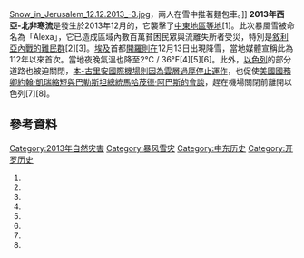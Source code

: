 [Snow_in_Jerusalem_12.12.2013_-3.jpg](https://zh.wikipedia.org/wiki/File:Snow_in_Jerusalem_12.12.2013_-3.jpg "fig:Snow_in_Jerusalem_12.12.2013_-3.jpg")，兩人在雪中推著麵包車。\]\]
**2013年西亞-北非寒流**是發生於2013年12月的，它襲擊了[中東地區等地](https://zh.wikipedia.org/wiki/中東地區 "wikilink")\[1\]。此次暴風雪被命名為「Alexa」，它已造成區域內數百萬貧困民眾與流離失所者受災，特別是[敘利亞內戰的難民群](https://zh.wikipedia.org/wiki/敘利亞內戰 "wikilink")\[2\]\[3\]。[埃及](../Page/埃及.md "wikilink")首都[開羅則在](https://zh.wikipedia.org/wiki/開羅 "wikilink")12月13日出現降雪，當地媒體宣稱此為112年以來首次。當地夜晚氣溫也降至2°C
/
36°F\[4\]\[5\]\[6\]。此外，[以色列](../Page/以色列.md "wikilink")的部分道路也被迫關閉，[本-古里安國際機場則因為雲層過厚停止運作](https://zh.wikipedia.org/wiki/本-古里安國際機場 "wikilink")，也促使[美國國務卿](https://zh.wikipedia.org/wiki/美國國務卿 "wikilink")[約翰·凱瑞縮短與](https://zh.wikipedia.org/wiki/約翰·凱瑞 "wikilink")[巴勒斯坦總統](https://zh.wikipedia.org/wiki/巴勒斯坦總統 "wikilink")[馬哈茂德·阿巴斯的會談](https://zh.wikipedia.org/wiki/馬哈茂德·阿巴斯 "wikilink")，趕在機場關閉前離開以色列\[7\]\[8\]。

## 參考資料

[Category:2013年自然灾害](https://zh.wikipedia.org/wiki/Category:2013年自然灾害 "wikilink")
[Category:暴风雪灾](https://zh.wikipedia.org/wiki/Category:暴风雪灾 "wikilink")
[Category:中东历史](https://zh.wikipedia.org/wiki/Category:中东历史 "wikilink")
[Category:开罗历史](https://zh.wikipedia.org/wiki/Category:开罗历史 "wikilink")

1.

2.

3.

4.

5.

6.

7.

8.
